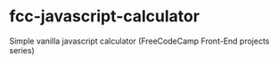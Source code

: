 # fcc-javascript-calculator
Simple vanilla javascript calculator (FreeCodeCamp Front-End projects series)
